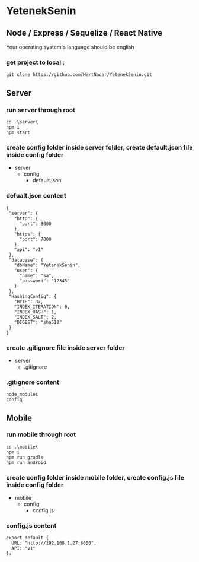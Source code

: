 # YetenekSenin
## Node / Express / Sequelize / React Native

Your operating system's language should be english<br/>

### get project to local ;
```
git clone https://github.com/MertNacar/YetenekSenin.git
```

## Server
### run server through root
```
cd .\server\
npm i
npm start 
```

### create config folder inside server folder, create default.json file inside config folder
* server
  * config
    * default.json

 ### defualt.json content
 ```
{
  "server": {
    "http": {
      "port": 8000
    },
    "https": {
      "port": 7000
    },
    "api": "v1"
  },
  "database": {
    "dbName": "YetenekSenin",
    "user": {
      "name": "sa",
      "password": "12345"
    }
  },
  "HashingConfig": {
    "BYTE": 32,
    "INDEX_ITERATION": 0,
    "INDEX_HASH": 1,
    "INDEX_SALT": 2,
    "DIGEST": "sha512"
  }
}
```

### create .gitignore file inside server folder 

* server
  * .gitignore

### .gitignore content

```
node_modules
config
```

## Mobile

### run mobile through root
```
cd .\mobile\
npm i
npm run gradle
npm run android 
```

### create config folder inside mobile folder, create config.js file inside config folder
* mobile
  * config
    * config.js

 ### config.js content
```
export default {
  URL: "http://192.168.1.27:8000",
  API: "v1"
};
```
